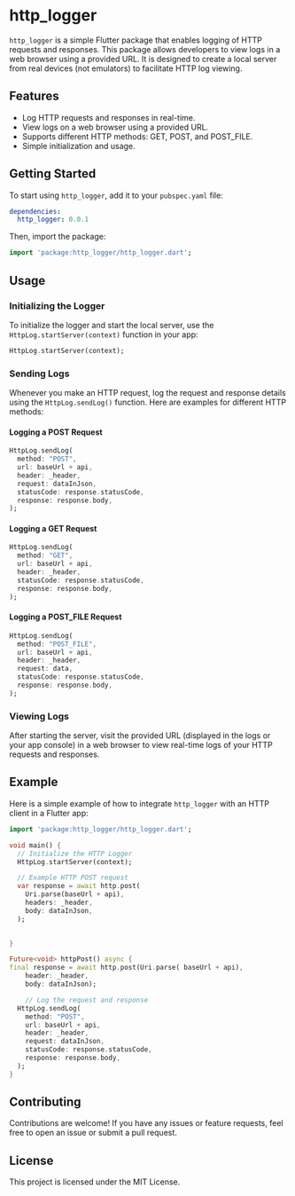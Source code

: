 
# http_logger

`http_logger` is a simple Flutter package that enables logging of HTTP requests and responses. This package allows developers to view logs in a web browser using a provided URL. It is designed to create a local server from real devices (not emulators) to facilitate HTTP log viewing.

## Features

- Log HTTP requests and responses in real-time.
- View logs on a web browser using a provided URL.
- Supports different HTTP methods: GET, POST, and POST_FILE.
- Simple initialization and usage.

## Getting Started

To start using `http_logger`, add it to your `pubspec.yaml` file:

```yaml
dependencies:
  http_logger: 0.0.1
```

Then, import the package:

```dart
import 'package:http_logger/http_logger.dart';
```

## Usage

### Initializing the Logger

To initialize the logger and start the local server, use the `HttpLog.startServer(context)` function in your app:

```dart
HttpLog.startServer(context);
```

### Sending Logs

Whenever you make an HTTP request, log the request and response details using the `HttpLog.sendLog()` function. Here are examples for different HTTP methods:

#### Logging a POST Request

```dart
HttpLog.sendLog(
  method: "POST",
  url: baseUrl + api,
  header: _header,
  request: dataInJson,
  statusCode: response.statusCode,
  response: response.body,
);
```

#### Logging a GET Request

```dart
HttpLog.sendLog(
  method: "GET",
  url: baseUrl + api,
  header: _header,
  statusCode: response.statusCode,
  response: response.body,
);
```

#### Logging a POST_FILE Request

```dart
HttpLog.sendLog(
  method: "POST_FILE",
  url: baseUrl + api,
  header: _header,
  request: data,
  statusCode: response.statusCode,
  response: response.body,
);
```

### Viewing Logs

After starting the server, visit the provided URL (displayed in the logs or your app console) in a web browser to view real-time logs of your HTTP requests and responses.

## Example

Here is a simple example of how to integrate `http_logger` with an HTTP client in a Flutter app:

```dart
import 'package:http_logger/http_logger.dart';

void main() {
  // Initialize the HTTP Logger
  HttpLog.startServer(context);

  // Example HTTP POST request
  var response = await http.post(
    Uri.parse(baseUrl + api),
    headers: _header,
    body: dataInJson,
  );

  
}

Future<void> httpPost() async {
final response = await http.post(Uri.parse( baseUrl + api),
    header: _header,
    body: dataInJson);

    // Log the request and response
  HttpLog.sendLog(
    method: "POST",
    url: baseUrl + api,
    header: _header,
    request: dataInJson,
    statusCode: response.statusCode,
    response: response.body,
  );
}
```

## Contributing

Contributions are welcome! If you have any issues or feature requests, feel free to open an issue or submit a pull request.

## License

This project is licensed under the MIT License.
